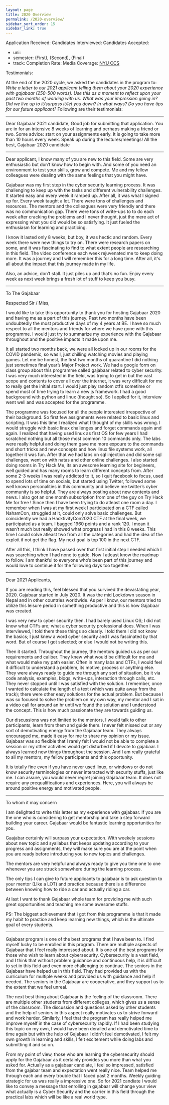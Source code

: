 ```yaml
---
layout: page
title: 2020 Overview
permalink: /2020-overview/
sidebar_sort_order: 15
sidebar_link: true
---
```


Application Received:
Candidates Interviewed:
Candidates Accepted:
- uni: 
- semester: (First), (Second), (Final)
- track: 
Completion Rate:
Media Coverage: [NYU CCS](https://cyber.nyu.edu/2020/09/01/tandon-ph-d-student-launches-virtual-cybersecurity-mentoring-program-for-nepali-undergrads/)

Testimonials:

At the end of the 2020 cycle, 
we asked the candidates in the program to:
*Write a letter to our 2021 applicant telling them about your 2020 experience with gajabaar (250-500 words). 
Use this as a moment to reflect upon your past two months of working with us. 
What was your impression going in? Did we live up to it/surpass it/let you down? 
In what ways? Do you have tips for our future applicant?*
Following are their testimonials:

-----
Dear Gajabaar 2021 candidate,
Good job for submitting that application. You are in for an intensive 8 weeks of learning and perhaps making a friend or two.
Some advice: start on your assignments early. It is going to take more than 10 hours every week. Speak up during the lectures/meetings!
All the best,
Gajabaar 2020 candidate

---------
Dear applicant,
I know many of you are new to this field. 
Some are very enthusiastic but don’t know how to begin with. 
And some of you need an environment to test your skills, grow and compete. 
Me and my fellow colleagues were dealing with the same feelings that you might have.

Gajabaar was my first step in the cyber security learning process. 
It was challenging to keep up with the tasks and different vulnerability challenges. 
It started easy and every week it ramped up. After all, it was what I signed up for. 
Every week taught a lot. There were tons of challenges and resources. 
The mentors and the colleagues were very friendly and there was no communication gap. 
There were tons of write-ups to to do each week after cracking the problems and I never thought, 
just the mere act of expressing what you did would be so satisfying. 
It just fueled the enthusiasm for learning and practicing.

I know it lasted only 8 weeks, but boy, it was hectic and random. 
Every week there were new things to try on. 
There were research papers on some, and it was fascinating to find to what extent people are researching in this field. 
The video conference each week rejuvenated me to keep doing more. It was a journey and I will remember this for a long time. 
After all, it's all about the impact that this journey made in my life.

Also, an advice, don’t stall. It just piles up and that’s no fun. Enjoy every week as next week brings a fresh lot of stuff to keep you busy.

-------
To
The Gajabaar

Respected Sir / Miss,
	
I would like to take this opportunity to thank you for hosting Gajabaar 2020 and having me as a part of this journey. 
Past two months have been undoubtedly the most productive days of my 4 years at BE. 
I have so much respect to all the mentors and friends for where we have gone with this programme. 
I would just try to summarize my experience with the Gajabaar throughout and the positive impacts it made upon me.

It all started two months back, we were all locked up in our rooms for the COVID pandemic, so was I, 
just chilling watching movies and playing games. Let me be honest, the first two months of quarantine 
I did nothing just sometimes final year’s Major Project work. 
We had a google form on class group about this programme called gajabaar related to cyber security. 
I was very much interested in the field, was trying to get in but the vast scope 
and contents to cover all over the internet, it was very difficult for me to really get the initial start. 
I would just play random ctf’s sometime or spend most of time trying to learn a new js framework. 
I had a good background with python and linux (thought so). So I applied for it, interview went well and was accepted for the programme.

The programme was focused for all the people interested irrespective of their background. 
So first few assignments were related to basic linux and scripting. 
It was this time I realized what I thought of my skills was wrong. 
I would struggle with basic linux challenges and forget commands again and again. 
I realized that having used linux as first OS for few years I had scratched nothing but all those most common 10 commands only. 
The labs were really helpful and doing them gave me more expoure to the commands and short tricks and new concepts and how linux file systems work, 
all together it was fun. After that we had labs on sql injection and did some sql challenges, went on with natas and other online challenges. 
I also started doing rooms in Try Hack Me, its an awesome learning site for begineers, well guided and has many rooms to learn different concepts from. 
After some 2-3 weeks I was really addicted to it, so I quit facebook to focus, used to spend lots of time on socials, 
but started using Twitter, followed some well known personalities in this community and believe me twitter’s cyber community is so helpful. 
They are always posting about new contents and news. 
I also got an one month subscription from one of the guy on Try Hack Me for free ! 
Since then I have been trying to do atleast one room a day. 
I remember when I was at my first week I participated on a CTF called NahamCon, struggled at it, could only solve basic challenges. 
But coincidently we had a HacktivityCon2020 CTF at the final week, we participated as a team. 
I bagged 1960 points and a rank 120. 
I mean it wasn’t much but really showed what progress I had in this 8 weeks. 
This time I could solve atleast two from all the categories and had the idea of the exploit if not get the flag. 
My next goal is top 100 in the next CTF.

After all this, I think I have passed over that first initial step I needed which I was searching when I had none to guide. 
Now I atleast know the roadmap to follow. 
I am thankful to everyone who’s been part of this journey and would love to continue it for the following days too together.

--------

Dear 2021 Applicants,

If you are reading this, feel blessed that you survived the devastating year, 2020. 
Gajabaar started in July 2020. 
It was the mid Lockdown season in Nepal and in other countries worldwide. 
As per I know, our mentors tried to utilize this leisure period in something productive and this is how Gajabaar was created.

I was very new to cyber security then. 
I had barely used Linux OS; 
I did not know what CTFs are; 
what a cyber security professional does. 
When I was interviewed, I told them these things so clearly. 
I told them I did not know the basics; 
I just knew a word cyber security and I was fascinated by that word. 
But of course I got selected; or else I would not be writing this.

Then it started. 
Throughout the journey, the mentors guided us as per our requirements and caliber. 
They knew what would be difficult for me and what would make my path easier. 
Often in many labs and CTFs, I would feel it difficult to understand a problem, its motive, process or anything else. 
They were always ready to guide me through any sort of situation, be it via code analysis, examples, blogs, write-ups, interaction through calls, etc. 
They never stopped until I was satisfied with the solution. 
I remember, once I wanted to calculate the length of a text (which was quite away from the track); 
there were other easy solutions for the actual problem. 
But because I was so focused to solve the problem on my own way, 
my mentor and I sat in a video call for around an hr until we found the solution and I understood the concept. 
This is how much passionate they are towards guiding us.

Our discussions was not limited to the mentors, I would talk to other participants, 
learn from them and guide them. I never felt missed out or any sort of demotivating energy from the Gajabaar team. 
They always encouraged me, made it easy for me to share my opinion or my issue. 
Gajabaar was so flexible that I rarely felt I would not be able to complete a session or my other activities would get disturbed if 
I devote to gajabaar. I always learned new things throughout the session. 
And I am really grateful to all my mentors, my fellow participants and this opportunity.

It is totally fine even if you have never used linux, 
or windows or do not know security terminologies 
or never interacted with security stuffs, just like me. 
I can assure, you would never regret joining Gajabaar team. 
It does not require any prequalifications and experiences.
Here, you will always be around positive energy and motivated people.

-----
To whom it may concern

I am delighted to write this letter as my experience with gajabaar. 
If you are the one who is considering to get mentorship and take a step forward building your career. 
Gajabaar would be fantastic learning opportunities for you.

Gaajabar certainly will surpass your expectation. 
With weekely sessions about new topic and syallabus that keeps updating according to your progress and assignments,
they will make sure you are at the point when you are ready before introducing you to new topics and challenges.

The mentors are very helpful and always ready to give you time one to one whenever you are struck somewhere during the learning process.

The only tips I can give to future applicants to gajabaar is to ask question to your mentor (LIke a LOT) 
and practice because there is a difference between knowing how to ride a car and actually riding a car.

At last I want to thank Gajabaar whole team for providing me with such great opportunities and teaching me some awesome stuffs.

PS: The biggest achievement that i got from this programme is that it made my habit to practice and keep learning new things, 
which is the ultimate goal of every students.

----

Gajabaar program is one of the best programs that I have been to. 
I find myself lucky to be enrolled in this program. 
There are multiple aspects of Gajabaar that I feel really impressed about. 
It is one of the best programs for those who wish to learn about cybersecurity. 
Cybersecurity is a vast field, and I think that without problem guidance and continuous help, 
it is difficult to set in this field and even more challenging to continue. 
The seniors in the Gajabaar have helped us in this field. 
They had provided us with the curriculum for multiple weeks and provided us with guidance and help if needed. 
The seniors in the Gajabaar are cooperative, and they support us to the extent that we feel unreal.

The next best thing about Gajabaar is the feeling of the classroom. 
There are multiple other students from different colleges, which gives us a sense of the classroom. 
The discussion and questions asked by other students and the help of seniors in this aspect really motivates us to strive forward and work harder. 
Similarly, I feel that the program has really helped me improve myself in the case of cybersecurity rapidly. 
If I had been studying this topic on my own, 
I would have been derailed and demotivated time to time again but with the help of Gajabaar I didn't feel demotivated, 
I felt my own growth in learning and skills, I felt excitement while doing labs and submitting it and so on.

From my point of view, those who are learning the cybersecurity should apply for the Gajabaar as it certainly provides you more than what you asked for.
Actually as a gajabaar candiate, I feel so impressed, satisfied from the gajabar team and expectation went really nice. 
Team helped me through each and every trouble that I faced past 2 months. Weekly guiding strategic for us was really a impressive one.
So for 2021 candiate I would like to convey a message that enrolling in 
gajabaar will change your view what actually is a Cyber Security 
and the carrier in this field through the practical labs which will be like a real world type.


